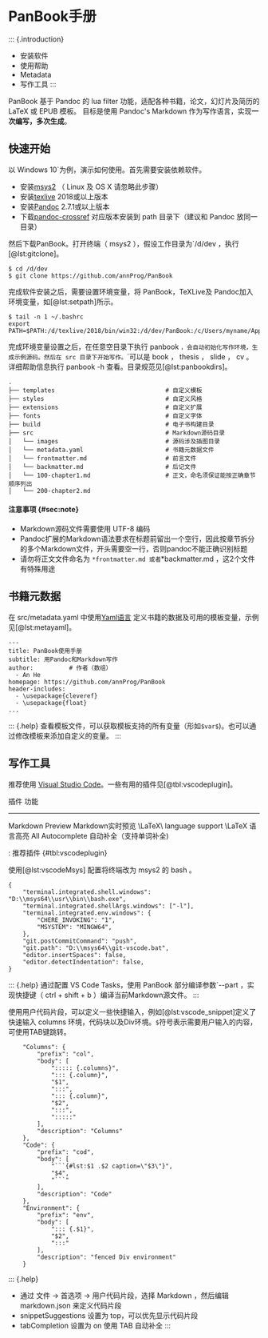 
# PanBook手册

::: {.introduction}
- 安装软件
- 使用帮助
- Metadata
- 写作工具
:::

 PanBook 基于 Pandoc 的 lua filter 功能，适配各种书籍，论文，幻灯片及简历的 LaTeX 或 EPUB 模板。
目标是使用 Pandoc's Markdown 作为写作语言，实现**一次编写，多次生成**。

## 快速开始

以 Windows 10`为例，演示如何使用。首先需要安装依赖软件。

- 安装[msys2](https://www.msys2.org/) （ Linux 及 OS X 请忽略此步骤）
- 安装[texlive](http://mirror.ctan.org/systems/texlive/Images/) 2018或以上版本
- 安装[Pandoc](https://pandoc.org/installing.html) 2.7.1或以上版本
- 下载[pandoc-crossref](https://github.com/lierdakil/pandoc-crossref/releases) 对应版本安装到 path 目录下（建议和 Pandoc 放同一目录）

然后下载PanBook。打开终端（ msys2 ），假设工作目录为`/d/dev ，执行[@lst:gitclone]。

```{#lst:gitclone .bash caption="安装PanBook"}
$ cd /d/dev
$ git clone https://github.com/annProg/PanBook
```

完成软件安装之后，需要设置环境变量，将 PanBook，TeXLive及 Pandoc加入环境变量，如[@lst:setpath]所示。

```{#lst:setpath .bash caption="设置环境变量"}
$ tail -n 1 ~/.bashrc
export PATH=$PATH:/d/texlive/2018/bin/win32:/d/dev/PanBook:/c/Users/myname/AppData/Local/Pandoc
```

完成环境变量设置之后，在任意空目录下执行 panbook <command>`，会自动初始化写作环境，生成示例源码。然后在 src 目录下开始写作。`<command>`可以是 book ， thesis ， slide ， cv 。详细帮助信息执行 panbook -h 查看。目录规范见[@lst:panbookdirs]。

```{#lst:panbookdirs .bash caption="目录规范"}
.
├── templates                               # 自定义模板
├── styles                                  # 自定义风格
├── extensions                              # 自定义扩展
├── fonts                                   # 自定义字体
├── build                                   # 电子书构建目录
├── src                                     # Markdown源码目录
│   └── images                              # 源码涉及插图目录
│   └── metadata.yaml                       # 书籍元数据文件
│   └── frontmatter.md                      # 前言文件
│   └── backmatter.md                       # 后记文件
│   └── 100-chapter1.md                     # 正文，命名须保证能按正确章节顺序列出
│   └── 200-chapter2.md            
```

#### 注意事项 {#sec:note}

- Markdown源码文件需要使用 UTF-8 编码
- Pandoc扩展的Markdown语法要求在标题前留出一个空行，因此按章节拆分的多个Markdown文件，开头需要空一行，否则pandoc不能正确识别标题
- 请勿将正文文件命名为 `*frontmatter.md 或者`*backmatter.md ，这2个文件有特殊用途


## 书籍元数据
在 src/metadata.yaml 中使用[Yaml语言](http://www.ruanyifeng.com/blog/2016/07/yaml.html) 定义书籍的数据及可用的模板变量，示例见[@lst:metayaml]。
```{#lst:metayaml .yaml caption="Metadata"}
---
title: PanBook使用手册
subtitle: 用Pandoc和Markdown写作
author:          # 作者（数组）
  - An He
homepage: https://github.com/annProg/PanBook
header-includes:
  - \usepackage{cleveref}
  - \usepackage{float}
...
```

::: {.help}
查看模板文件，可以获取模板支持的所有变量（形如`$var$`)。也可以通过修改模板来添加自定义的变量。
:::

## 写作工具
推荐使用 [Visual Studio Code](https://code.visualstudio.com/)。一些有用的插件见[@tbl:vscodeplugin]。

插件                               功能
--------------------------      ------------------------
Markdown Preview                Markdown实时预览
\LaTeX\ language support        \LaTeX 语言高亮
All Autocomplete                自动补全（支持单词补全)

: 推荐插件 {#tbl:vscodeplugin}

使用[@lst:vscodeMsys] 配置将终端改为 msys2 的 bash 。

```{#lst:vscodeMsys .json caption="VS Code使用msys2"}
{
    "terminal.integrated.shell.windows": "D:\\msys64\\usr\\bin\\bash.exe",
    "terminal.integrated.shellArgs.windows": ["-l"],
    "terminal.integrated.env.windows": {
        "CHERE_INVOKING": "1",
        "MSYSTEM": "MINGW64",
	},
	"git.postCommitCommand": "push",
    "git.path": "D:\\msys64\\git-vscode.bat",
    "editor.insertSpaces": false,
	"editor.detectIndentation": false,
}  
```

::: {.help}
通过配置 VS Code Tasks，使用 PanBook 部分编译参数`--part ，实现快捷键（ ctrl + shift + b ）编译当前Markdown源文件。
:::

使用用户代码片段，可以定义一些快捷输入，例如[@lst:vscode_snippet]定义了快速输入 columns 环境，代码块以及Div环境。`$`符号表示需要用户输入的内容，可使用TAB键跳转。

```{#lst:vscode_snippet .json caption="VS Code 用户代码片段"}
	"Columns": {
		"prefix": "col",
		"body": [
			"::::: {.columns}",
			"::: {.column}",
			"$1",
			":::",
			"::: {.column}",
			"$2",
			":::",
			":::::"
		],
		"description": "Columns"
	},
	"Code": {
		"prefix": "cod",
		"body": [
			"```{#lst:$1 .$2 caption=\"$3\"}",
			"$4",
			"```"
		],
		"description": "Code"
	},
	"Environment": {
		"prefix": "env",
		"body": [
			"::: {.$1}",
			"$2",
			":::"
		],
		"description": "fenced Div environment"
	}
```

::: {.help}
- 通过 文件 -> 首选项 -> 用户代码片段，选择 Markdown ，然后编辑 markdown.json 来定义代码片段
- snippetSuggestions 设置为 top，可以优先显示代码片段
- tabCompletion 设置为 on 使用 TAB 自动补全
:::